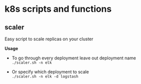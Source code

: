 # k8s scripts and functions

## scaler

Easy script to scale replicas on your cluster

**Usage**
* To go through every deployment leave out deployment name<br>
`./scaler.sh -n elk`

* Or specify which deployment to scale<br>
`./scaler.sh -n elk -d logstash`
